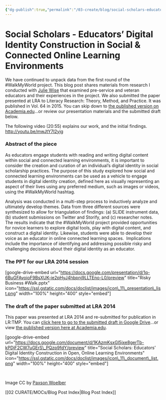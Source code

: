 ```yaml
---
{"dg-publish":true,"permalink":"/03-create/blog/social-scholars-educators-digital-identity-construction-in-social-and-connected-online-learning-environments/","title":"Social Scholars: Educators’ Digital Identity Construction in Social & Connected Online Learning Environments","tags":["identity","lra","risk","walkmyworld"]}
---
```


# Social Scholars - Educators’ Digital Identity Construction in Social & Connected Online Learning Environments

We have continued to unpack data from the first round of the #WalkMyWorld project. This blog post shares materials from research I conducted with [Julie Wise](https://twitter.com/readingsecrets) that examined pre-service and veteran educators and their experiences in the project. We also submitted the paper presented at LRA to Literacy Research: Theory, Method, and Practice. It was published in Vol. 64 in 2015. You can skip down to [the published version on Academia.edu](https://www.academia.edu/19819505/Social_Scholars_Educators_Digital_Identity_Construction_in_Open_Online_Learning_Environments)...or review our presentation materials and the submitted draft below.

The following video (20:55) explains our work, and the initial findings. http://youtu.be/mwJtY7I2yjg

### Abstract of the piece

As educators engage students with reading and writing digital content within social and connected learning environments, it is important to consider the creation and curation of an individual’s digital identity in social scholarship practices. The purpose of this study explored how social and connected learning environments can be used as a vehicle to engage students in digital identity creation, defined here as visually representing an aspect of their lives using any preferred medium, such as images or videos, using the #WalkMyWorld hashtag.

Analysis was conducted in a multi-step process to inductively analyze and ultimately develop themes. Data from three different sources were synthesized to allow for triangulation of findings: (a) SLIDE instrument data, (b) student submissions on Twitter and Storify, and (c) researcher notes. The results indicate that the #WalkMyWorld project provided opportunities for novice learners to explore digital tools, play with digital content, and construct a digital identity. Likewise, students were able to develop their voice as an educator in online connected learning spaces.  Implications include the importance of identifying and addressing possible risky and challenging decisions about their digital identity as an educator.

### The PPT for our LRA 2014 session

\[google-drive-embed url="https://docs.google.com/presentation/d/1q-6BuGFAvoioF9BsXUK-ie2pHyJ4hbpnj9LLTEno-L0/preview" title="Risky Business #Walk.pptx" icon="https://ssl.gstatic.com/docs/doclist/images/icon\_11\_presentation\_list.png" width="100%" height="400" style="embed"\]

### The draft of the paper submitted at LRA 2014

This paper was presented at LRA 2014 and re-submitted for publication in LR:TMP. You can [click here to go to the submitted draft in Google Drive](https://docs.google.com/document/d/1KAzmKsxGl5jxe8gerTb-kPDjF2CW7uGErS_PQzp9fdY/edit)...or view [the published version here at Academia.edu](https://www.academia.edu/19819505/Social_Scholars_Educators_Digital_Identity_Construction_in_Open_Online_Learning_Environments).

\[google-drive-embed url="https://docs.google.com/document/d/1KAzmKsxGl5jxe8gerTb-kPDjF2CW7uGErS\_PQzp9fdY/preview" title="Social Scholars: Educators’ Digital Identity Construction in Open, Online Learning Environments" icon="https://ssl.gstatic.com/docs/doclist/images/icon\_11\_document\_list.png" width="100%" height="400" style="embed"\]

 

Image CC by [Paxson Woelber](https://www.flickr.com/photos/paxson_woelber/5434541912/in/photolist-cpXDeL-cpXB5J-C7s2D-9herYu-3sVHoc-2N66DT-2N678i-2N66xH-2N66Te-2Navzh-2NavtY-2N66rz-2NavJW-2NavGA-2N66Av-2Nav3w-2NavBE-2Navbo-2N66ig-2N66Jp-8fShWc-a4tSdo-cCzuML-8AhEjU-5CxPkY-48txdK-5xH6Ev-41Fcd-kMGmwV-2nC9K9-nVpZor-nVpZDg-2N669T-2Nav8u-2Nav15-2N66uK-2N675z-2NavN7-6iiEyS-8Eb2Ry-7CEG7U-42NPYe-42NNtP-42SWUQ-42NN3B-42NPzk-42NNQr-6VTn42-8dbtnj-6zPvsy)

[[02 CURATE/MOCs/Blog Post Index\|Blog Post Index]]